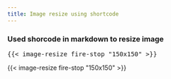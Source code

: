 ```yaml
---
title: Image resize using shortcode
---
```


### Used shorcode in markdown to resize image

<pre>&#123;&#123;< image-resize fire-stop "150x150" >&#125;&#125;</pre>

{{< image-resize fire-stop "150x150" >}}
